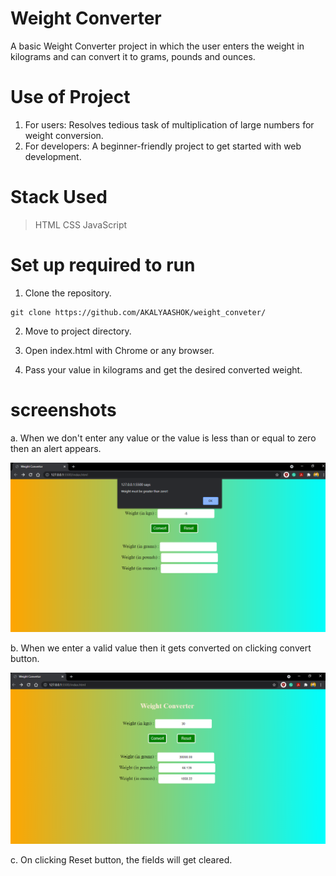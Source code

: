 # Weight Converter

A basic Weight Converter project in which the user enters the weight in kilograms and can convert it to 
grams, pounds and ounces.

# Use of Project
1. For users: Resolves tedious task of multiplication of large numbers for weight conversion.
2. For developers: A beginner-friendly project to get started with web development. 

# Stack Used
> HTML
> CSS
> JavaScript
# Set up required to run
1. Clone the repository.
```
git clone https://github.com/AKALYAASHOK/weight_conveter/
```
2. Move to project directory.

3. Open index.html with Chrome or any browser.

4. Pass your value in kilograms and get the desired converted weight.

# screenshots
a. When we don't enter any value or the value is less than or equal to zero then an alert appears.

![](https://raw.githubusercontent.com/Ayushparikh-code/Web-dev-mini-projects/main/Weight%20Converter/screenshots/when_no_value_passed.png)

b. When we enter a valid value then it gets converted on clicking convert button.

![](https://github.com/Ayushparikh-code/Web-dev-mini-projects/blob/main/Weight%20Converter/screenshots/smooth_functioning.png?raw=true)


c. On clicking Reset button, the fields will get cleared.
